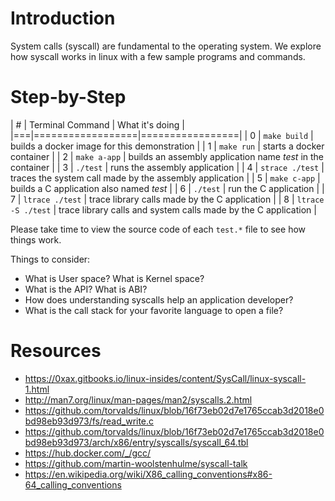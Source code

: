 # Introduction

System calls (syscall) are fundamental to the operating system. We explore how syscall works in linux with a few sample programs and commands.

# Step-by-Step
| # | Terminal Command | What it's doing |
|===|==================|=================|
| 0 | `make build` | builds a docker image for this demonstration |
| 1 | `make run`  | starts a docker container |
| 2 | `make a-app` | builds an assembly application name *test* in the container |
| 3 | `./test` | runs the assembly application |
| 4 | `strace ./test` | traces the system call made by the assembly application |
| 5 | `make c-app` | builds a C application also named *test* |
| 6 | `./test` | run the C application |
| 7 | `ltrace ./test` | trace library calls made by the C application |
| 8 | `ltrace -S ./test` | trace library calls and system calls made by the C application |

Please take time to view the source code of each `test.*` file to see how things work.

Things to consider:

- What is User space? What is Kernel space?
- What is the API? What is ABI?
- How does understanding syscalls help an application developer?
- What is the call stack for your favorite language to open a file?

# Resources

* https://0xax.gitbooks.io/linux-insides/content/SysCall/linux-syscall-1.html
* http://man7.org/linux/man-pages/man2/syscalls.2.html
* https://github.com/torvalds/linux/blob/16f73eb02d7e1765ccab3d2018e0bd98eb93d973/fs/read_write.c
* https://github.com/torvalds/linux/blob/16f73eb02d7e1765ccab3d2018e0bd98eb93d973/arch/x86/entry/syscalls/syscall_64.tbl
* https://hub.docker.com/_/gcc/
* https://github.com/martin-woolstenhulme/syscall-talk
* https://en.wikipedia.org/wiki/X86_calling_conventions#x86-64_calling_conventions